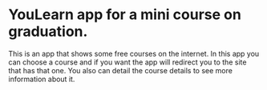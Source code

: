 # YouLearn app for a mini course on graduation.
This is an app that shows some free courses on the internet. In this app you can choose a course and if you want the app will redirect you to the site that has that one. You also can detail the course details to see more information about it.
